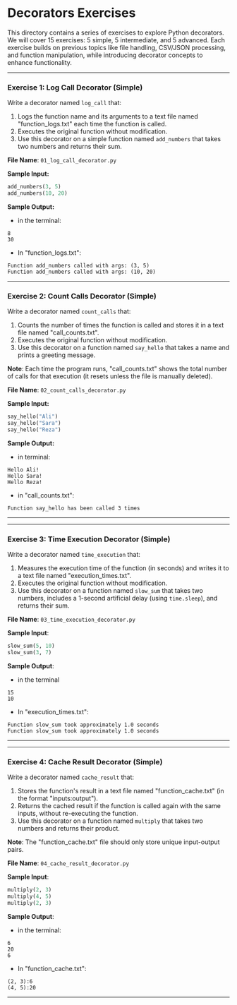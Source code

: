 # Decorators Exercises
This directory contains a series of exercises to explore Python decorators.
We will cover 15 exercises: 5 simple, 5 intermediate, and 5 advanced.
Each exercise builds on previous topics like file handling, CSV/JSON processing,
and function manipulation, while introducing decorator concepts to enhance functionality.

---


### Exercise 1: Log Call Decorator (Simple)

Write a decorator named `log_call` that:
1. Logs the function name and its arguments to a text file named "function_logs.txt" each time the function is called.
2. Executes the original function without modification.
3. Use this decorator on a simple function named `add_numbers` that takes two numbers and returns their sum.

**File Name**: `01_log_call_decorator.py`

**Sample Input:**
```python
add_numbers(3, 5)
add_numbers(10, 20)
```

**Sample Output:**

- in the terminal:
```
8
30
```
- In "function_logs.txt":
```
Function add_numbers called with args: (3, 5)
Function add_numbers called with args: (10, 20)
```

---

### Exercise 2: Count Calls Decorator (Simple)

Write a decorator named `count_calls` that:
1. Counts the number of times the function is called and stores it in a text file named "call_counts.txt".
2. Executes the original function without modification.
3. Use this decorator on a function named `say_hello` that takes a name and prints a greeting message.

**Note**: Each time the program runs, "call_counts.txt" shows the total number of calls for that execution (it resets unless the file is manually deleted).

**File Name**: `02_count_calls_decorator.py`

**Sample Input:**
```python
say_hello("Ali")
say_hello("Sara")
say_hello("Reza")
```

**Sample Output:**
- in terminal:
```
Hello Ali!
Hello Sara!
Hello Reza!
```
- in "call_counts.txt":
```
Function say_hello has been called 3 times
```

---

---

### Exercise 3: Time Execution Decorator (Simple)

Write a decorator named `time_execution` that:  
1. Measures the execution time of the function (in seconds) and writes it to a text file named "execution_times.txt".  
2. Executes the original function without modification.  
3. Use this decorator on a function named `slow_sum` that takes two numbers, includes a 1-second artificial delay (using `time.sleep`), and returns their sum.

**File Name**: `03_time_execution_decorator.py`

**Sample Input**:  
```python
slow_sum(5, 10)
slow_sum(3, 7)
```

**Sample Output**:  

- in the terminal
```
15
10
```

- In "execution_times.txt":
```
Function slow_sum took approximately 1.0 seconds
Function slow_sum took approximately 1.0 seconds
```

---

---

### Exercise 4: Cache Result Decorator (Simple)

Write a decorator named `cache_result` that:  
1. Stores the function's result in a text file named "function_cache.txt" (in the format "inputs:output").  
2. Returns the cached result if the function is called again with the same inputs, without re-executing the function.  
3. Use this decorator on a function named `multiply` that takes two numbers and returns their product.

**Note**: The "function_cache.txt" file should only store unique input-output pairs.

**File Name**: `04_cache_result_decorator.py`

**Sample Input**:  
```python
multiply(2, 3)
multiply(4, 5)
multiply(2, 3)
```
**Sample Output**: 
- in the terminal:
```
6
20
6
```
- In "function_cache.txt":
```
(2, 3):6
(4, 5):20
```

---

